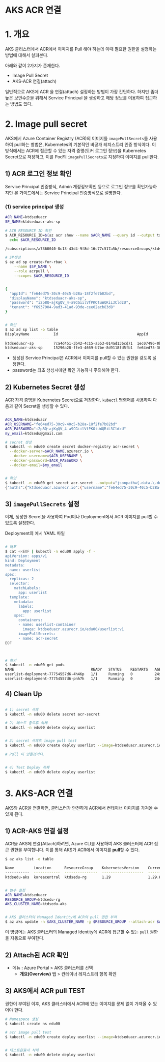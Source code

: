 # AKS ACR 연결



# 1. 개요

AKS 클러스터에서 ACR에서 이미지를 Pull 해야 하는데 이때 필요한 권한을 설정하는 방법에 대해서 살펴본다.

아래와 같이 2가지가 존재한다.

* Image Pull Secret
* AKS-ACR 연결(attach)

일반적으로 AKS에 ACR 을 연결(attach) 설정하는 방법이 가장 간단하다.  하지만 좀더 높은 보안수준을 위해서 Service Principal 을 생성하고 해당 정보를 이용하여 접근하는 방법도 있다.



# 2. Image pull secret

AKS에서 Azure Container Registry (ACR)의 이미지를 `imagePullSecrets`를 사용하여 pull하는 방법은, Kubernetes의 기본적인 비공개 레지스트리 인증 방식이다. 이 방식에서는 ACR에 접근할 수 있는 자격 증명(도커 로그인 정보)을 Kubernetes Secret으로 저장하고, 이를 Pod의 `imagePullSecrets`로 지정하여 이미지를 pull한다.



## 1) ACR 로그인 정보 확인

Service Principal 인증방식, Admin 계정정보확인 등으로 로그인 정보를 확인가능하지만 본 가이드에서는 Service Principal 인증방식으로 설명한다. 



### (1) service principal 생성

```bash
ACR_NAME=ktdseduacr
SP_NAME=ktdseduacr-aks-sp

# ACR RESOURCE ID 확인
$ ACR_RESOURCE_ID=$(az acr show --name $ACR_NAME --query id --output tsv)
  echo $ACR_RESOURCE_ID

/subscriptions/a7360040-8c13-43d4-9f8d-16c77c517a5b/resourceGroups/ktdsedu-rg/providers/Microsoft.ContainerRegistry/registries/ktdseduacr

# SP생성
$ az ad sp create-for-rbac \
    --name $SP_NAME \
    --role acrpull \
    --scopes $ACR_RESOURCE_ID


{
  "appId": "fe64ed75-30c9-40c5-b28a-18f2fe7b02bd",
  "displayName": "ktdseduacr-aks-sp",
  "password": "i2p8Q~ajKgQV_4-a9CGiilVfPKOtuWQRiL3CldzU",
  "tenant": "f6937904-9ad3-41ad-93de-cee02acb83d8"
}


# 확인
$ az ad sp list -o table
DisplayName           Id                                    AppId                                 CreatedDateTime
--------------------  ------------------------------------  ------------------------------------  --------------------
ktdseduacr-sp         7ca4d451-3b42-4c15-a553-014ad136cd71  1ec07496-0b50-4d54-93a2-1acab9789607  2024-10-01T13:15:42Z
ktdseduacr-aks-sp     15296a28-ffe3-4669-b7be-8d9118fd5fb1  fe64ed75-30c9-40c5-b28a-18f2fe7b02bd  2024-10-02T04:29:36Z

```

- 생성된 Service Principal은 ACR에서 이미지를 pull할 수 있는 권한을 갖도록 설정한다.
- password는 최초 생성시에만 확인 가능하니 주의해야 한다.



## 2) Kubernetes Secret 생성

ACR 자격 증명을 Kubernetes Secret으로 저장한다. `kubectl` 명령어를 사용하여 다음과 같이 Secret을 생성할 수 있다.

```bash

ACR_NAME=ktdseduacr
ACR_USERNAME="fe64ed75-30c9-40c5-b28a-18f2fe7b02bd"
ACR_PASSWORD="i2p8Q~ajKgQV_4-a9CGiilVfPKOtuWQRiL3CldzU"
my_email=ktdsedu@gmail.com

# secret 생성
$ kubectl -n edu00 create secret docker-registry acr-secret \
  --docker-server=$ACR_NAME.azurecr.io \
  --docker-username=$ACR_USERNAME \
  --docker-password=$ACR_PASSWORD \
  --docker-email=$my_email


# 확인
$ kubectl -n edu00 get secret acr-secret --output="jsonpath={.data.\.dockerconfigjson}" | base64 --decode
{"auths":{"ktdseduacr.azurecr.io":{"username":"fe64ed75-30c9-40c5-b28a-18f2fe7b02bd","password":"i2p8Q~ajKgQV_4-a9CGiilVfPKOtuWQRiL3CldzU","email":"ktdsedu@gmail.com","auth":"ZmU2NGVkNzUtMzBjOS00MGM1LWIyOGEtMThmMmZlN2IwMmJkOmkycDhRfmFqS2dRVl80LWE5Q0dpaWxWZlBLT3R1V1FSaUwzQ2xkelU="}}}

```



## 3) `imagePullSecrets` 설정

이제, 생성한 Secret을 사용하여 Pod이나 Deployment에서 ACR 이미지를 pull할 수 있도록 설정한다.

Deployment의 예시 YAML 파일

```sh

# 배포
$ cat <<EOF | kubectl -n edu00 apply -f -
apiVersion: apps/v1
kind: Deployment
metadata:
  name: userlist
spec:
  replicas: 2
  selector:
    matchLabels:
      app: userlist
  template:
    metadata:
      labels:
        app: userlist
    spec:
      containers:
      - name: userlist-container
        image: ktdseduacr.azurecr.io/edu00/userlist:v1
      imagePullSecrets:
      - name: acr-secret
EOF



# 확인
$ kubectl -n edu00 get pods
NAME                                   READY   STATUS    RESTARTS   AGE
userlist-deployment-77754557d6-4h46p   1/1     Running   0          24s
userlist-deployment-77754557d6-pnh7h   1/1     Running   0          24s

```



## 4) Clean Up

```sh

# 1) secret 삭제
$ kubectl -n edu00 delete secret acr-secret

# 2) 테스트 종료후 삭제
$ kubectl -n edu00 delete deploy userlist


# 3) secret 삭제후 image pull test
$ kubectl -n edu00 create deploy userlist --image=ktdseduacr.azurecr.io/edu00/userlist:v1

# Pull 이 안될것이다.


# 4) Test Deploy 삭제
$ kubectl -n edu00 delete deploy userlist


```





# 3. AKS-ACR 연결

AKS와 ACR을 연결하면, 클러스터가 안전하게 ACR에서 컨테이너 이미지를 가져올 수 있게 된다.



## 1) ACR-AKS 연결 설정

ACR을 AKS에  연결(Attach)하려면, Azure CLI를 사용하여 AKS 클러스터에 ACR 접근 권한을 부여합니다. 이를 통해 AKS가 ACR에서 이미지를 **pull**할 수 있다.



```bash
$ az aks list -o table

Name         Location      ResourceGroup    KubernetesVersion    CurrentKubernetesVersion    ProvisioningState    Fqdn
-----------  ------------  ---------------  -------------------  --------------------------  -------------------  ----------------------------------------------------------------
ktdsedu-aks  koreacentral  ktdsedu-rg       1.29                 1.29.8                      Succeeded            ktdsedu-ak-ktdsedu-rg-a73600-hqsx8ki7.hcp.koreacentral.azmk8s.io


# 변수 설정
ACR_NAME=ktdseduacr
RESOURCE_GROUP=ktdsedu-rg
AKS_CLUSTER_NAME=ktdsedu-aks


# AKS 클러스터의 Managed Identity에 ACR의 pull 권한 부여
$ az aks update -n $AKS_CLUSTER_NAME -g $RESOURCE_GROUP --attach-acr $ACR_NAME

```

이 명령어는 AKS 클러스터의 Managed Identity에 ACR에 접근할 수 있는 `pull` 권한을 자동으로 부여한다.



## 2) Attach된 ACR 확인

* 메뉴 : Azure Portal > AKS 클러스터를 선택
  * **개요(Overview)** 탭 > 컨테이너 레지스트리 항목 확인





## 3) AKS에서 ACR pull TEST

권한이 부여된 이후, AKS 클러스터에서 ACR에 있는 이미지를 문제 없이 가져올 수 있어야 한다. 

```bash
# Namespace 생성
$ kubectl create ns edu00

# acr image pull test
$ kubectl -n edu00 create deploy userlist --image=ktdseduacr.azurecr.io/edu00/userlist:v1


# 테스트완료시 삭제
$ kubectl -n edu00 delete deploy userlist
```



